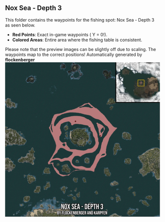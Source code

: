 ## Nox Sea - Depth 3
This folder contains the waypoints for the fishing spot: Nox Sea - Depth 3 as seen below.

- **Red Points**: Exact in-game waypoints ( Y = 0!).
- **Colored Areas**: Entire area where the fishing table is consistent.

Please note that the preview images can be slightly off due to scaling. The waypoints map to the correct positions!
Automatically generated by **flockenberger**
![preview_Nox Sea - Depth 3](./Preview.webp)